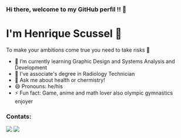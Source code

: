 ### Hi there, welcome to my GitHub perfil !! 👋
# I'm Henrique Scussel 🥀
To make your ambitions come true you need to take risks 🤞
- 🌱 I’m currently learning Graphic Design and Systems Analysis and Development
- 📖 I've associate's degree in Radiology Technician 
- 💬 Ask me about health or chermistry!
- 😄 Pronouns: he/his
- ⚡ Fun fact: Game, anime and math lover also olympic gymnastics enjoyer 

### Contats: 
<a href="https://instagram.com/hscussel/" target="_blank"><img src="https://img.shields.io/badge/-Instagram-%23E4405F?style=for-the-badge&logo=instagram&logoColor=white" target="_blank"></a>
<a href="https://www.linkedin.com/in/henrique-boos-scussel-da-roza-64533b209/" target="_blank"><img src="https://img.shields.io/badge/-LinkedIn-%230077B5?style=for-the-badge&logo=linkedin&logoColor=white" target="_blank"></a>   
</div>
